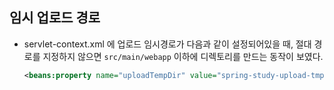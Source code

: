 ## 임시 업로드 경로

* servlet-context.xml 에  업로드 임시경로가 다음과 같이 설정되어있을 때, 절대 경로를 지정하지 않으면 `src/main/webapp` 이하에 디렉토리를 만드는 동작이 보였다.

  ```xml
  <beans:property name="uploadTempDir" value="spring-study-upload-tmp" />
  ```

